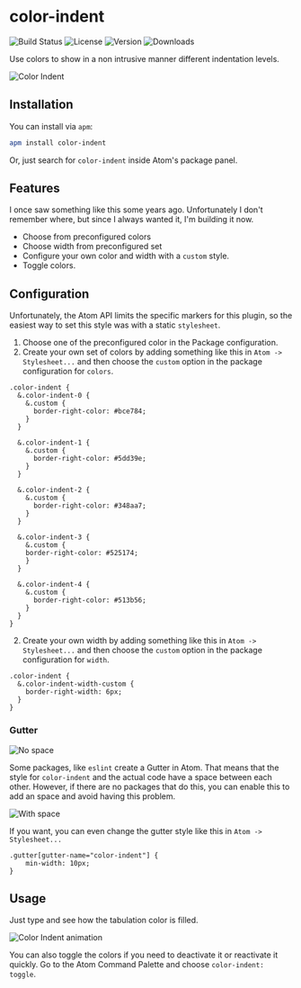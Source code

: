 # color-indent
![Build Status](https://img.shields.io/circleci/project/github/victorhqc/color-indent/master.svg) ![License](https://img.shields.io/apm/l/color-indent.svg) ![Version](https://img.shields.io/apm/v/color-indent.svg) ![Downloads](https://img.shields.io/apm/dm/color-indent.svg)

Use colors to show in a non intrusive manner different indentation levels.

![Color Indent](https://i.imgur.com/eHSmMhf.png)

## Installation

You can install via `apm`:
```sh
apm install color-indent
```

Or, just search for `color-indent` inside Atom's package panel.

## Features
I once saw something like this some years ago. Unfortunately I don't remember where, but since I
always wanted it, I'm building it now.

- Choose from preconfigured colors
- Choose width from preconfigured set
- Configure your own color and width with a `custom` style.
- Toggle colors.

## Configuration
Unfortunately, the Atom API limits the specific markers for this plugin, so the easiest way to set
this style was with a static `stylesheet`.

1. Choose one of the preconfigured color in the Package configuration.
2. Create your own set of colors by adding something like this in `Atom -> Stylesheet...` and then
choose the `custom` option in the package configuration for `colors`.
```less
.color-indent {
  &.color-indent-0 {
    &.custom {
      border-right-color: #bce784;
    }
  }

  &.color-indent-1 {
    &.custom {
      border-right-color: #5dd39e;
    }
  }

  &.color-indent-2 {
    &.custom {
      border-right-color: #348aa7;
    }
  }

  &.color-indent-3 {
    &.custom {
    border-right-color: #525174;
    }
  }

  &.color-indent-4 {
    &.custom {
      border-right-color: #513b56;
    }
  }
}
```
2. Create your own width by adding something like this in `Atom -> Stylesheet...` and then
choose the `custom` option in the package configuration for `width`.
```less
.color-indent {
  &.color-indent-width-custom {
    border-right-width: 6px;
  }
}
```

### Gutter
![No space](https://i.imgur.com/7Vtbkrm.png)

Some packages, like `eslint` create a Gutter in Atom. That means that the style for `color-indent`
and the actual code have a space between each other. However, if there are no packages that do this, you can
enable this to add an space and avoid having this problem.

![With space](https://i.imgur.com/ZUl3LnQ.png)

If you want, you can even change the gutter style like this in `Atom -> Stylesheet...`
```less
.gutter[gutter-name="color-indent"] {
    min-width: 10px;
}
```

## Usage
Just type and see how the tabulation color is filled.

![Color Indent animation](https://i.imgur.com/q22vBZ5.gif)

You can also toggle the colors if you need to deactivate it or reactivate it quickly.
Go to the Atom Command Palette and choose `color-indent: toggle`.

